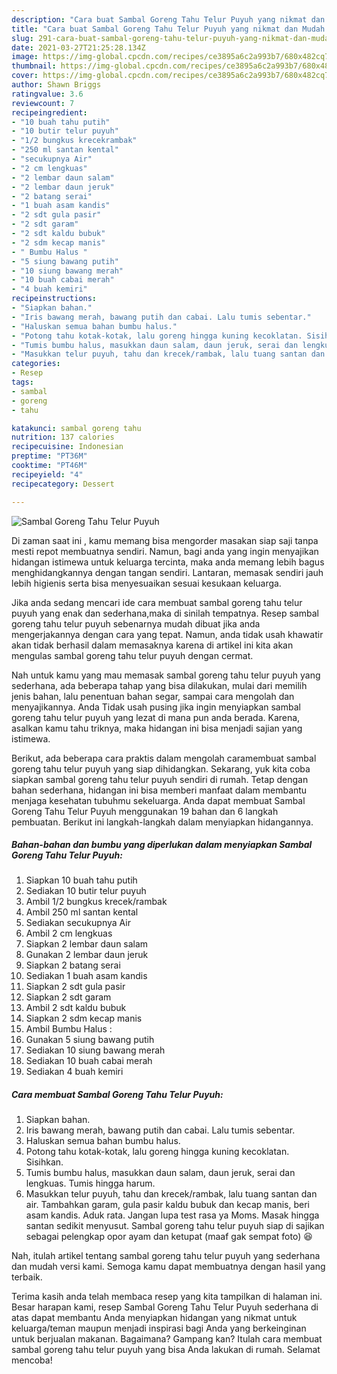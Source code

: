 ```yaml
---
description: "Cara buat Sambal Goreng Tahu Telur Puyuh yang nikmat dan Mudah Dibuat"
title: "Cara buat Sambal Goreng Tahu Telur Puyuh yang nikmat dan Mudah Dibuat"
slug: 291-cara-buat-sambal-goreng-tahu-telur-puyuh-yang-nikmat-dan-mudah-dibuat
date: 2021-03-27T21:25:28.134Z
image: https://img-global.cpcdn.com/recipes/ce3895a6c2a993b7/680x482cq70/sambal-goreng-tahu-telur-puyuh-foto-resep-utama.jpg
thumbnail: https://img-global.cpcdn.com/recipes/ce3895a6c2a993b7/680x482cq70/sambal-goreng-tahu-telur-puyuh-foto-resep-utama.jpg
cover: https://img-global.cpcdn.com/recipes/ce3895a6c2a993b7/680x482cq70/sambal-goreng-tahu-telur-puyuh-foto-resep-utama.jpg
author: Shawn Briggs
ratingvalue: 3.6
reviewcount: 7
recipeingredient:
- "10 buah tahu putih"
- "10 butir telur puyuh"
- "1/2 bungkus krecekrambak"
- "250 ml santan kental"
- "secukupnya Air"
- "2 cm lengkuas"
- "2 lembar daun salam"
- "2 lembar daun jeruk"
- "2 batang serai"
- "1 buah asam kandis"
- "2 sdt gula pasir"
- "2 sdt garam"
- "2 sdt kaldu bubuk"
- "2 sdm kecap manis"
- " Bumbu Halus "
- "5 siung bawang putih"
- "10 siung bawang merah"
- "10 buah cabai merah"
- "4 buah kemiri"
recipeinstructions:
- "Siapkan bahan."
- "Iris bawang merah, bawang putih dan cabai. Lalu tumis sebentar."
- "Haluskan semua bahan bumbu halus."
- "Potong tahu kotak-kotak, lalu goreng hingga kuning kecoklatan. Sisihkan."
- "Tumis bumbu halus, masukkan daun salam, daun jeruk, serai dan lengkuas. Tumis hingga harum."
- "Masukkan telur puyuh, tahu dan krecek/rambak, lalu tuang santan dan air. Tambahkan garam, gula pasir kaldu bubuk dan kecap manis, beri asam kandis. Aduk rata. Jangan lupa test rasa ya Moms. Masak hingga santan sedikit menyusut. Sambal goreng tahu telur puyuh siap di sajikan sebagai pelengkap opor ayam dan ketupat (maaf gak sempat foto) 😆"
categories:
- Resep
tags:
- sambal
- goreng
- tahu

katakunci: sambal goreng tahu 
nutrition: 137 calories
recipecuisine: Indonesian
preptime: "PT36M"
cooktime: "PT46M"
recipeyield: "4"
recipecategory: Dessert

---
```



![Sambal Goreng Tahu Telur Puyuh](https://img-global.cpcdn.com/recipes/ce3895a6c2a993b7/680x482cq70/sambal-goreng-tahu-telur-puyuh-foto-resep-utama.jpg)

Di zaman  saat ini , kamu memang bisa mengorder masakan siap saji tanpa mesti repot membuatnya sendiri. Namun, bagi anda yang ingin menyajikan hidangan istimewa untuk keluarga tercinta, maka anda memang lebih bagus menghidangkannya dengan tangan sendiri. Lantaran, memasak sendiri jauh lebih higienis serta bisa menyesuaikan sesuai kesukaan keluarga.

Jika anda sedang mencari ide cara membuat sambal goreng tahu telur puyuh yang enak dan sederhana,maka di sinilah tempatnya. Resep sambal goreng tahu telur puyuh  sebenarnya mudah dibuat jika anda mengerjakannya dengan cara yang tepat. Namun, anda tidak usah khawatir akan tidak berhasil dalam memasaknya 
karena di artikel ini kita akan mengulas sambal goreng tahu telur puyuh dengan cermat.  



Nah untuk kamu yang mau memasak sambal goreng tahu telur puyuh yang sederhana, ada beberapa tahap yang bisa dilakukan, mulai dari memilih jenis bahan, lalu penentuan bahan segar, sampai cara mengolah dan menyajikannya. Anda Tidak usah pusing jika ingin menyiapkan sambal goreng tahu telur puyuh yang lezat di mana pun anda berada. Karena, asalkan kamu  tahu triknya, maka hidangan ini bisa menjadi sajian yang istimewa.

Berikut, ada beberapa cara praktis  dalam mengolah caramembuat sambal goreng tahu telur puyuh yang siap dihidangkan. Sekarang, yuk kita coba siapkan sambal goreng tahu telur puyuh sendiri di rumah. Tetap dengan bahan sederhana, hidangan ini bisa memberi manfaat dalam membantu menjaga kesehatan tubuhmu sekeluarga. Anda dapat membuat Sambal Goreng Tahu Telur Puyuh menggunakan 19 bahan dan 6 langkah pembuatan. Berikut ini langkah-langkah dalam menyiapkan hidangannya.

<!--inarticleads1-->

##### Bahan-bahan dan bumbu yang diperlukan dalam menyiapkan Sambal Goreng Tahu Telur Puyuh:

1. Siapkan 10 buah tahu putih
1. Sediakan 10 butir telur puyuh
1. Ambil 1/2 bungkus krecek/rambak
1. Ambil 250 ml santan kental
1. Sediakan secukupnya Air
1. Ambil 2 cm lengkuas
1. Siapkan 2 lembar daun salam
1. Gunakan 2 lembar daun jeruk
1. Siapkan 2 batang serai
1. Sediakan 1 buah asam kandis
1. Siapkan 2 sdt gula pasir
1. Siapkan 2 sdt garam
1. Ambil 2 sdt kaldu bubuk
1. Siapkan 2 sdm kecap manis
1. Ambil  Bumbu Halus :
1. Gunakan 5 siung bawang putih
1. Sediakan 10 siung bawang merah
1. Sediakan 10 buah cabai merah
1. Sediakan 4 buah kemiri




<!--inarticleads2-->

##### Cara membuat Sambal Goreng Tahu Telur Puyuh:

1. Siapkan bahan.
1. Iris bawang merah, bawang putih dan cabai. Lalu tumis sebentar.
1. Haluskan semua bahan bumbu halus.
1. Potong tahu kotak-kotak, lalu goreng hingga kuning kecoklatan. Sisihkan.
1. Tumis bumbu halus, masukkan daun salam, daun jeruk, serai dan lengkuas. Tumis hingga harum.
1. Masukkan telur puyuh, tahu dan krecek/rambak, lalu tuang santan dan air. Tambahkan garam, gula pasir kaldu bubuk dan kecap manis, beri asam kandis. Aduk rata. Jangan lupa test rasa ya Moms. Masak hingga santan sedikit menyusut. Sambal goreng tahu telur puyuh siap di sajikan sebagai pelengkap opor ayam dan ketupat (maaf gak sempat foto) 😆




Nah, itulah artikel tentang  sambal goreng tahu telur puyuh  yang sederhana dan mudah versi kami. Semoga kamu dapat membuatnya dengan hasil yang terbaik. 

Terima kasih anda telah membaca resep yang kita tampilkan di halaman ini. Besar harapan kami, resep  Sambal Goreng Tahu Telur Puyuh sederhana di atas dapat membantu Anda menyiapkan hidangan yang nikmat untuk keluarga/teman maupun menjadi inspirasi bagi Anda yang berkeinginan untuk berjualan makanan. Bagaimana? Gampang kan? Itulah cara membuat sambal goreng tahu telur puyuh yang bisa Anda lakukan di rumah. Selamat mencoba!


